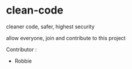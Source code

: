 # clean-code

cleaner code, safer, highest security

allow everyone, join and contribute to this project

Contributor :
* Robbie 

